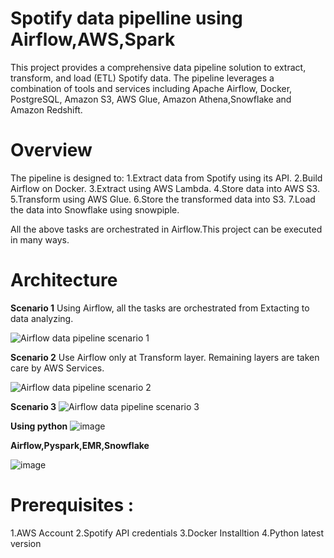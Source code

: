 # Spotify data pipelline using Airflow,AWS,Spark

This project provides a comprehensive data pipeline solution to extract, transform, and load (ETL) Spotify data. The pipeline leverages a combination of tools and services including Apache Airflow, Docker, PostgreSQL, Amazon S3, AWS Glue, Amazon Athena,Snowflake and Amazon Redshift.

# Overview

The pipeline is designed to:
1.Extract data from Spotify using its API.
2.Build Airflow on Docker.
3.Extract using AWS Lambda.
4.Store data into AWS S3.
5.Transform using AWS Glue.
6.Store the transformed data into S3.
7.Load the data into Snowflake using snowpiple.

All the above tasks are orchestrated in Airflow.This project can be executed in many ways.

# Architecture
**Scenario 1**
Using Airflow, all the tasks are orchestrated from Extacting to data analyzing.

![Airflow data pipeline scenario 1](https://github.com/user-attachments/assets/794b96da-2353-41f4-8a91-6b2387b28aa6)

**Scenario 2**
Use Airflow only at Transform layer. Remaining layers are taken care by AWS Services.

![Airflow data pipeline scenario 2](https://github.com/user-attachments/assets/b609c88c-9c54-4d06-930e-d3fff9aa51dd)

**Scenario 3**
![Airflow data pipeline scenario 3](https://github.com/user-attachments/assets/a39aa9e0-7558-4caa-9ce5-0e38a02912a5)

**Using python**
![image](https://github.com/user-attachments/assets/8d1d3b3b-d2dd-4922-bb37-ee71223c0d61)

**Airflow,Pyspark,EMR,Snowflake**

![image](https://github.com/user-attachments/assets/2853e0ee-89e4-4fab-a7e5-5849c565232d)


# Prerequisites :

1.AWS Account
2.Spotify API credentials
3.Docker Installtion
4.Python latest version

